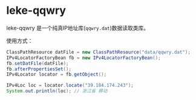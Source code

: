# leke-qqwry

leke-qqwry 是一个纯真IP地址库(`qqwry.dat`)数据读取类库。

使用方式：

```java
ClassPathResource datFile = new ClassPathResource("data/qqwry.dat");
IPv4LocatorFactoryBean fb = new IPv4LocatorFactoryBean();
fb.setDatFile(datFile);
fb.afterPropertiesSet();
IPv4Locator locator = fb.getObject();

IPv4Loc loc = locator.locate("39.184.174.243");
System.out.println(loc); // 浙江省 移动
```